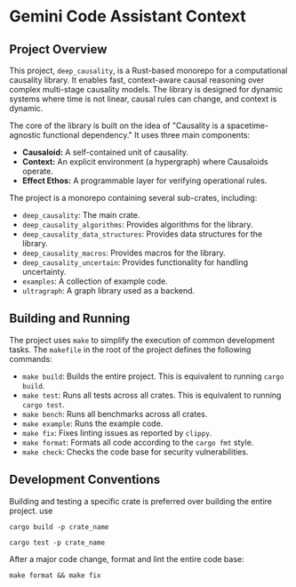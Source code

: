 # Gemini Code Assistant Context

## Project Overview

This project, `deep_causality`, is a Rust-based monorepo for a computational causality library. It enables fast,
context-aware causal reasoning over complex multi-stage causality models. The library is designed for dynamic systems
where time is not linear, causal rules can change, and context is dynamic.

The core of the library is built on the idea of "Causality is a spacetime-agnostic functional dependency." It uses three
main components:

* **Causaloid:** A self-contained unit of causality.
* **Context:** An explicit environment (a hypergraph) where Causaloids operate.
* **Effect Ethos:** A programmable layer for verifying operational rules.

The project is a monorepo containing several sub-crates, including:

* `deep_causality`: The main crate.
* `deep_causality_algorithms`: Provides algorithms for the library.
* `deep_causality_data_structures`: Provides data structures for the library.
* `deep_causality_macros`: Provides macros for the library.
* `deep_causality_uncertain`: Provides functionality for handling uncertainty.
* `examples`: A collection of example code.
* `ultragraph`: A graph library used as a backend.

## Building and Running

The project uses `make` to simplify the execution of common development tasks. The `makefile` in the root of the project
defines the following commands:

* `make build`: Builds the entire project. This is equivalent to running `cargo build`.
* `make test`: Runs all tests across all crates. This is equivalent to running `cargo test`.
* `make bench`: Runs all benchmarks across all crates.
* `make example`: Runs the example code.
* `make fix`: Fixes linting issues as reported by `clippy`.
* `make format`: Formats all code according to the `cargo fmt` style.
* `make check`: Checks the code base for security vulnerabilities.

## Development Conventions


Building and testing a specific crate is preferred over building the entire project. use

`cargo build -p crate_name`

`cargo test -p crate_name`

After a major code change, format and lint the entire code base:

`make format && make fix`